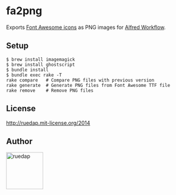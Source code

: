 # fa2png

Exports [Font Awesome icons](http://fontawesome.io/icons/) as PNG images for [Alfred Workflow](https://github.com/ruedap/alfred2-font-awesome-workflow).


## Setup

```
$ brew install imagemagick
$ brew install ghostscript
$ bundle install
$ bundle exec rake -T
rake compare   # Compare PNG files with previous version
rake generate  # Generate PNG files from Font Awesome TTF file
rake remove    # Remove PNG files
```

## License

http://ruedap.mit-license.org/2014


## Author

<a href="https://github.com/ruedap"><img src="https://avatars.githubusercontent.com/u/289671?v=3&s=300" alt="ruedap" title="ruedap" width="100" height="100"></a>

